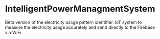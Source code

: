 # IntelligentPowerManagmentSystem
Beta version of the electricity usage pattern identifier.
IoT system to measure the electricity usage accurately and send directly to the Firebase via WiFi 
